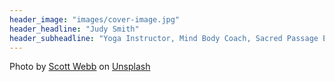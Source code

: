 ```yaml
---
header_image: "images/cover-image.jpg"
header_headline: "Judy Smith"
header_subheadline: "Yoga Instructor, Mind Body Coach, Sacred Passage End of Life Doula"
---
```


<span>Photo by <a href="https://unsplash.com/@scottwebb?utm_source=unsplash&amp;utm_medium=referral&amp;utm_content=creditCopyText">Scott Webb</a> on <a href="https://unsplash.com/collections/9556365/zen?utm_source=unsplash&amp;utm_medium=referral&amp;utm_content=creditCopyText">Unsplash</a></span>